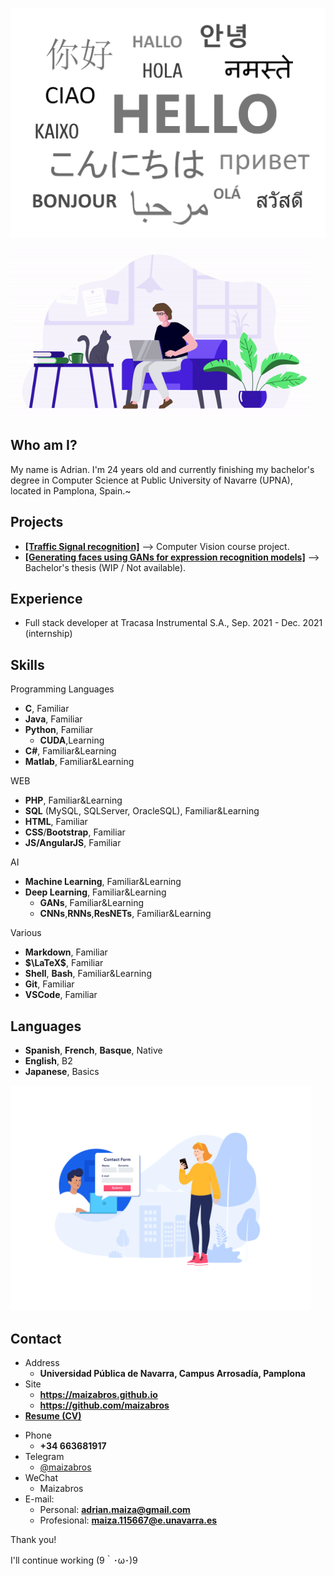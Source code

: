

![hello](images/hello.png)

<!-- .slide vertical=true -->

<img src="images/working2.gif" style="width: 50vw" />

## Who am I?

My name is Adrian. I'm 24 years old and currently finishing my bachelor's degree in Computer Science at Public University of Navarre (UPNA), located in Pamplona, Spain.\~



<!-- .slide -->

## Projects

* [**[Traffic Signal recognition]**](https://github.com/maizabros/TrafficSignals) --> Computer Vision course project.
* [**[Generating faces using GANs for expression recognition models]**]() --> Bachelor's thesis (WIP / Not available). 

<!-- .slide -->

## Experience

- Full stack developer at Tracasa Instrumental S.A., Sep. 2021 - Dec. 2021 (internship)

<!-- .slide -->

## Skills

<!-- .slide vertical=true -->
<p class=heather2>Programming Languages</p>

- **C**, Familiar
- **Java**, Familiar
- **Python**, Familiar
  - **CUDA**,Learning
- **C#**, Familiar&Learning
- **Matlab**, Familiar&Learning

<!-- .slide vertical=true -->

<p class=heather2>WEB</p>

- **PHP**, Familiar&Learning
- **SQL** (MySQL, SQLServer, OracleSQL), Familiar&Learning
- **HTML**, Familiar
- **CSS**/**Bootstrap**, Familiar
- **JS/AngularJS**, Familiar

<!-- .slide vertical=true -->
<p class=heather2>AI</p>

* **Machine Learning**, Familiar&Learning
* **Deep Learning**, Familiar&Learning
  * **GANs**, Familiar&Learning
  * **CNNs**,**RNNs**,**ResNETs**, Familiar&Learning

<!-- .slide vertical=true -->

<p class=heather2>Various</p>

- **Markdown**, Familiar
- **$\LaTeX$**, Familiar
- **Shell**, **Bash**, Familiar&Learning
- **Git**, Familiar
- **VSCode**, Familiar

<!-- .slide -->

## Languages

* **Spanish**, **French**, **Basque**, Native
* **English**, B2
* **Japanese**, Basics

<!-- .slide -->

<img src="images/contact.gif" style="width: 50vw" />

## Contact

- Address
  - **Universidad Pública de Navarra, Campus Arrosadía, Pamplona**
- Site
  - **<https://maizabros.github.io>**
  - **<https://github.com/maizabros>**
- [**Resume (CV)**](https://maizabros.github.io/resume/resume.pdf) <i class="fa-solid fa-file-user"></i>

<!-- .slide vertical=true -->

- Phone
  - **+34 663681917**
- Telegram
  - [@maizabros](https://t.me/maizabros)
- WeChat
  - Maizabros
- E-mail:
  - Personal: **[adrian.maiza@gmail.com](mailto:adrian.maiza@gmail.com)**
  - Profesional: **[maiza.115667@e.unavarra.es](mailto:maiza.115667@e.unavarra.es)**

<!-- .slide -->

<p class=heather2>Thank you! </p>

I'll continue working (9｀･ω･)9

<img class=abs src="images/working.gif" alt="working" style="
    position: absolute;
    top: calc(35vh - 100%);
    width: 100%;
    z-index: -1;
">